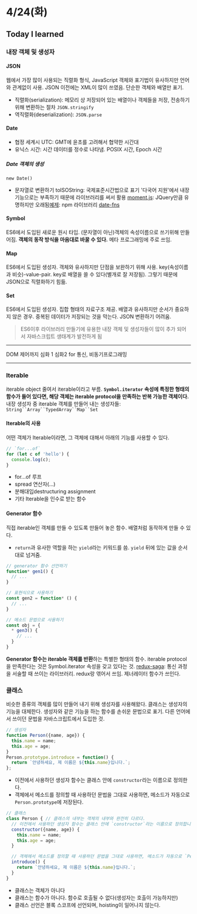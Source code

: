 # 4/24(화)

## Today I learned

### 내장 객체 및 생성자
#### JSON
웹에서 가장 많이 사용되는 직렬화 형식, JavaScript 객체와 표기법이 유사하지만 언어와 관계없이 사용. JSON 이전에는 XML이 많이 쓰였음. 단순한 객체와 배열만 표기.
- 직렬화(serialization): 메모리 상 저장되어 있는 배열이나 객체들을 저장, 전송하기 위해 변환하는 절차 `JSON.stringify`
- 역직렬화(deserialization): `JSON.parse`
#### Date
- 협정 세계시 UTC: GMT에 윤초를 고려해서 협약한 시간대
- 유닉스 시간: 시간 데이터를 정수로 나타냄. POSIX 시간, Epoch 시간
##### Date 객체의 생성
`new Date()`
- 문자열로 변환하기
toISOString: 국제표준시간법으로 표기
'다국어 지원'에서 내장 기능으로는 부족하기 때문에 라이브러리를 써서 활용
[moment.js](https://momentjs.com/docs): JQuery만큼 유명하지만 오래됨[예제](https://runkit.com/echwn/5ade97179ee1e40012e98250): npm 라이브러리
[date-fns](https://date-fns.org/)
#### Symbol
ES6에서 도입된 새로운 원시 타입.
(문자열이 아닌)객체의 속성이름으로 쓰기위해 만들어짐. **객체의 동작 방식을 마음대로 바꿀 수 있다.** 메타 프로그래밍에 주로 쓰임.
#### Map
ES6에서 도입된 생성자. 객체와 유사하지만 단점을 보완하기 위해 사용. key(속성이름과 비슷)-value-pair. key로 배열을 쓸 수 있다(별개로 잘 저장됨). 그렇기 때문에 JSON으로 직렬화하기 힘듦.
#### Set
ES6에서 도입된 생성자. 집합 형태의 자료구조 제공. 배열과 유사하지만 순서가 중요하지 않은 경우. 중복된 데이터가 저장되는 것을 막는다. JSON 변환하기 어려움.

> ES6이후 라이브러리 만들기에 유용한 내장 객체 및 생성자들이 많이 추가 되어서 자바스크립트 생태계가 발전하게 됨

---
DOM 제어까지 심화 1
심화2 for 통신, 비동기프로그래밍

---
### Iterable
iterable object 줄여서 iterable이라고 부름. **`Symbol.iterator` 속성에 특정한 형태의 함수가 들어 있다면, 해당 객체는 iterable protocol을 만족하는 반복 가능한 객체이다.**
내장 생성자 중 iterable 객체를 만들어 내는 생성자들: `String``Array``TypedArray``Map``Set`
#### Iterable의 사용
어떤 객체가 Iterable이라면, 그 객체에 대해서 아래의 기능를 사용할 수 있다.
```js
// `for...of`
for (let c of 'hello') {
  console.log(c);
}
```
- for...of 루프
- spread 연산자(...)
- 분해대입destructuring assignment
- 기타 Iterable을 인수로 받는 함수
#### Generator 함수
직접 iterable인 객체를 만들 수 있도록 만들어 놓은 함수. 배열처럼 동작하게 만들 수 있다. 
- `return`과 유사한 역할을 하는 `yield`라는 키워드를 씀. `yield` 뒤에 있는 값을 순서대로 넘겨줌.
```js
// generator 함수 선언하기
function* gen1() {
  // ...
}

// 표현식으로 사용하기
const gen2 = function* () {
  // ...
}

// 메소드 문법으로 사용하기
const obj = {
  * gen3() {
    // ...
  }
}
```
**Generator 함수는 iterable 객체를 반환**하는 특별한 형태의 함수. iterable protocol을 만족한다는 것은 Symbol.iterator 속성을 갖고 있다는 것.
[redux-saga](https://github.com/redux-saga/redux-saga): 통신 과정을 서술할 때 쓰이는 라이브러리. redux랑 엮어서 쓰임. 제너레이터 함수가 쓰인다.
### 클래스
비슷한 종류의 객체를 많이 만들어 내기 위해 생성자를 사용해왔다. 클래스는 생성자의 기능을 대체한다. 생성자와 같은 기능을 하는 함수를 손쉬운 문법으로 표기. 다른 언어에서 쓰이던 문법을 자바스크립트에서 도입한 것.
```js
// 생성자
function Person({name, age}) {
  this.name = name;
  this.age = age;
}
Person.prototype.introduce = function() {
  return `안녕하세요, 제 이름은 ${this.name}입니다.`;
};
```
- 이전에서 사용하던 생성자 함수는 클래스 안에 `constructor`라는 이름으로  정의한다.
- 객체에서 메소드를 정의할 때 사용하던 문법을 그대로 사용하면, 메소드가 자동으로 `Person.prototype`에 저장된다. 
```js
// 클래스
class Person { // 클래스의 내부는 객체의 내부와 완전히 다르다.
  // 이전에서 사용하던 생성자 함수는 클래스 안에 `constructor`라는 이름으로 정의합니다.
  constructor({name, age}) {
    this.name = name;
    this.age = age;
  }

  // 객체에서 메소드를 정의할 때 사용하던 문법을 그대로 사용하면, 메소드가 자동으로 `Person.prototype`에 저장됩니다.
  introduce() {
    return `안녕하세요, 제 이름은 ${this.name}입니다.`;
  }
}
```
- 클래스는 객체가 아니다
- 클래스는 함수가 아니다. 함수로 호출될 수 없다(생성자는 호출이 가능하지만)
- 클래스 선언은 블록 스코프에 선언되며, hoisting이 일어나지 않는다.